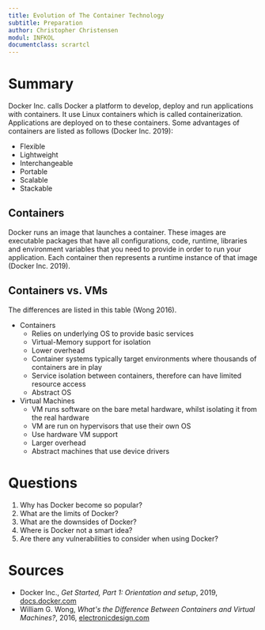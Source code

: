 ```yaml
---
title: Evolution of The Container Technology
subtitle: Preparation
author: Christopher Christensen
modul: INFKOL
documentclass: scrartcl
---
```


# Summary

Docker Inc. calls Docker a platform to develop, deploy and run applications with containers. It use Linux containers which is called containerization. Applications are deployed on to these containers. Some advantages of containers are listed as follows (Docker Inc. 2019):

- Flexible
- Lightweight
- Interchangeable
- Portable
- Scalable
- Stackable

## Containers
Docker runs an image that launches a container. These images are executable packages that have all configurations, code, runtime, libraries and environment variables that you need to provide in order to run your application. Each container then represents a runtime instance of that image (Docker Inc. 2019). 

## Containers vs. VMs
The differences are listed in this table (Wong 2016).

- Containers
    - Relies on underlying OS to provide basic services
    - Virtual-Memory support for isolation
    - Lower overhead
    - Container systems typically target environments where thousands of containers are in play
    - Service isolation between containers, therefore can have limited resource access
    - Abstract OS
- Virtual Machines
    - VM runs software on the bare metal hardware, whilst isolating it from the real hardware
    - VM are run on hypervisors that use their own OS
    - Use hardware VM support
    - Larger overhead
    - Abstract machines that use device drivers

# Questions

1. Why has Docker become so popular?
2. What are the limits of Docker?
3. What are the downsides of Docker?
4. Where is Docker not a smart idea?
5. Are there any vulnerabilities to consider when using Docker?

# Sources

- Docker Inc., _Get Started, Part 1: Orientation and setup_, 2019, [docs.docker.com](https://docs.docker.com/get-started/)
- William G. Wong, _What's the Difference Between Containers and Virtual Machines?_, 2016, [electronicdesign.com](https://www.electronicdesign.com/dev-tools/what-s-difference-between-containers-and-virtual-machines)
